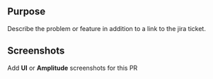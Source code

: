 ## Purpose
Describe the problem or feature in addition to a link to the jira ticket.

## Screenshots
Add **UI** or **Amplitude** screenshots for this PR
